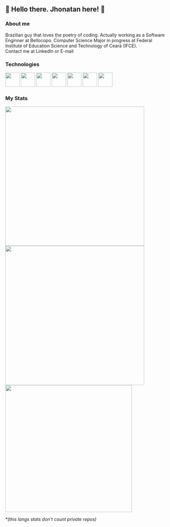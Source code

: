 ## 👋 Hello there. Jhonatan here! 🙂

### About me

Brazilian guy that loves the poetry of coding. Actually working as a Software Enginner at Bellocopo. Computer Science Major in progress at Federal Institute of Education Science and Technology of Ceará (IFCE).
<br>Contact me at LinkedIn or E-mail

### Technologies

<div> <img src="https://cdn.jsdelivr.net/gh/devicons/devicon/icons/javascript/javascript-original.svg" width="45"/> <img src="https://cdn.jsdelivr.net/gh/devicons/devicon/icons/nodejs/nodejs-original.svg" width="45"> <img src="https://cdn.jsdelivr.net/gh/devicons/devicon/icons/react/react-original.svg" width="45"/>
<img src="https://cdn.jsdelivr.net/gh/devicons/devicon/icons/mongodb/mongodb-original-wordmark.svg" width="45"/>
<img src="https://cdn.jsdelivr.net/gh/devicons/devicon/icons/csharp/csharp-original.svg" width="45"/>
<img src="https://cdn.jsdelivr.net/gh/devicons/devicon/icons/dotnetcore/dotnetcore-original.svg" width="45"/>
<img src="https://cdn.jsdelivr.net/gh/devicons/devicon/icons/python/python-original.svg" width="45"/> </div>

### My Stats
<img src="https://github-readme-stats-sigma-five.vercel.app/api?username=jhonatanwen&count_private=true&show_icons=true&theme=dark" width="439">
<br><img src="https://github-readme-stats-sigma-five.vercel.app/api/top-langs/?username=jhonatanwen&layout=compact&theme=dark" width="439"/><br>
<div>
    <img src="https://64.media.tumblr.com/ba8c705edd2bed0a28d9458811155d69/tumblr_onxkyoloha1w05w8zo1_500.gif" width="400"/>
</div>

_*(this langs stats don't count private repos)_
